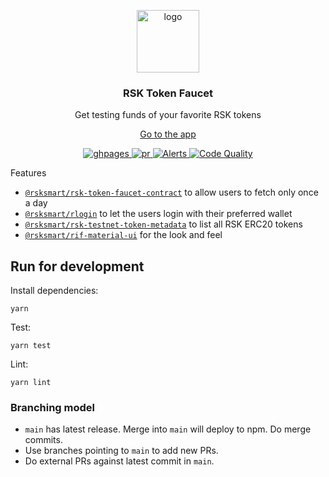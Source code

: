 <p align="middle">
  <img src="https://www.rifos.org/assets/img/logo.svg" alt="logo" height="100" >
</p>
<h3 align="middle">RSK Token Faucet</h3>
<p align="middle">
  Get testing funds of your favorite RSK tokens
</p>
<p align="middle">
  <a href="https://rsksmart.github.io/rsk-token-faucet/">Go to the app</a>
</p>
<p align="middle">
  <a href="https://github.com/rsksmart/rsk-token-faucet/actions/workflows/ghpages.yml" alt="ghpages">
      <img src="https://github.com/rsksmart/rsk-token-faucet/actions/workflows/ghpages.yml/badge.svg" alt="ghpages" />
  </a>
  <a href="https://github.com/rsksmart/rsk-token-faucet/actions/workflows/pr.yml" alt="pr">
      <img src="https://github.com/rsksmart/rsk-token-faucet/actions/workflows/pr.yml/badge.svg" alt="pr" />
  </a>
  <a href="https://lgtm.com/projects/g/rsksmart/rsk-token-faucet/alerts/">
    <img src="https://img.shields.io/lgtm/alerts/github/rsksmart/rsk-token-faucet" alt="Alerts">
  </a>
  <a href="https://lgtm.com/projects/g/rsksmart/rsk-token-faucet/context:javascript">
    <img src="https://img.shields.io/lgtm/grade/javascript/github/rsksmart/rsk-token-faucet" alt="Code Quality">
  </a>
</p>

Features
- [`@rsksmart/rsk-token-faucet-contract`](https://github.com/rsksmart/rsk-token-faucet-contract) to allow users to fetch only once a day
- [`@rsksmart/rlogin`](https://github.com/rsksmart/rLogiin) to let the users login with their preferred wallet
- [`@rsksmart/rsk-testnet-token-metadata`](https://github.com/rsksmart/rsk-testnet-token-metadata) to list all RSK ERC20 tokens
- [`@rsksmart/rif-material-ui`](https://github.com/rsksmart/rif-material-ui) for the look and feel


## Run for development

Install dependencies:

```
yarn
```

Test:

```
yarn test
```

Lint:

```
yarn lint
```

### Branching model

- `main` has latest release. Merge into `main` will deploy to npm. Do merge commits.
- Use branches pointing to `main` to add new PRs.
- Do external PRs against latest commit in `main`.
